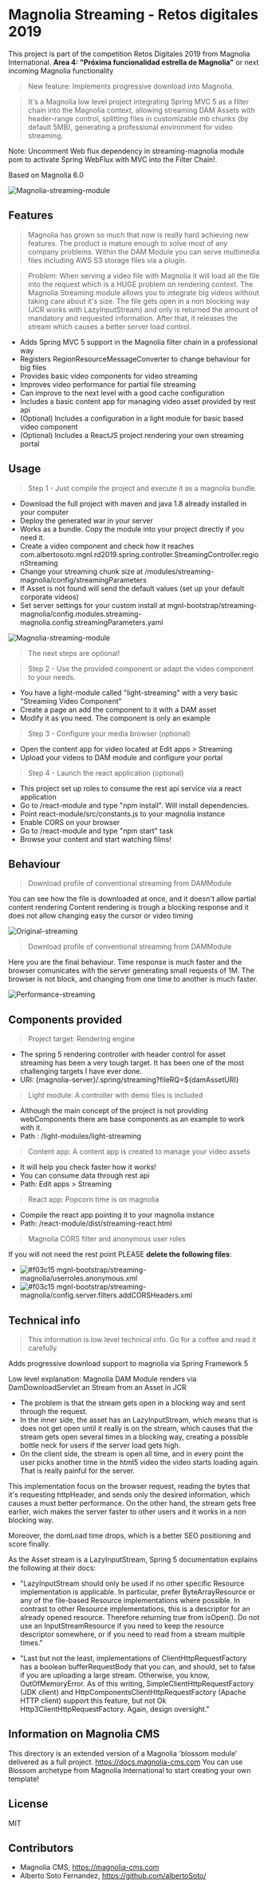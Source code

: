 # Magnolia Streaming - Retos digitales 2019  

This project is part of the competition Retos Digitales 2019 from Magnolia International. 
**Area 4: "Próxima funcionalidad estrella de Magnolia"** or next incoming Magnolia functionality

> New feature: Implements progressive download into Magnolia. 

> It's a Magnolia low level project integrating Spring MVC 5 as a filter chain into the Magnolia context, allowing streaming DAM Assets with header-range control, splitting files in customizable mb chunks (by default 5MB), generating a professional environment for video streaming.

Note: Uncomment Web flux dependency in streaming-magnolia module pom to activate Spring WebFlux with MVC into the Filter Chain!.

Based on Magnolia 6.0

![Magnolia-streaming-module](readme/magnolia-streaming.jpg)

## Features
> Magnolia has grown so much that now is really hard achieving new features. The product is mature enough to solve most of any company problems. Within the DAM Module you can serve multimedia files including AWS S3 storage files via a plugin. 

> *Problem*: When serving a video file with Magnolia it will load all the file into the request which is a HUGE problem on rendering context. The Magnolia Streaming module allows you to integrate big videos without taking care about it's size. The file gets open in a non blocking way (JCR works with LazyInputStream) and only is returned the amount of mandatory and requested information. After that, it releases the stream which causes a better server load control.   

- Adds Spring MVC 5 support in the Magnolia filter chain in a professional way
- Registers RegionResourceMessageConverter to change behaviour for big files
- Provides basic video components for video streaming
- Improves video performance for partial file streaming
- Can improve to the next level with a good cache configuration
- Includes a basic content app for managing video asset provided by rest api
- (Optional) Includes a configuration in a light module for basic based video component
- (Optional) Includes a ReactJS project rendering your own streaming portal

## Usage
> Step 1 - Just compile the project and execute it as a magnolia bundle. 

- Download the full project with maven and java 1.8 already installed in your computer
- Deploy the generated war in your server
- Works as a bundle. Copy the module into your project directly if you need it.
- Create a video component and check how it reaches com.albertosoto.mgnl.rd2019.spring.controller.StreamingController.regionStreaming
- Change your streaming chunk size at /modules/streaming-magnolia/config/streamingParameters
- If Asset is not found will send the default values (set up your default corporate videos)
- Set server settings for your custom install at mgnl-bootstrap/streaming-magnolia/config.modules.streaming-magnolia.config.streamingParameters.yaml

![Magnolia-streaming-module](readme/config-options.jpg)


> The next steps are optional!

> Step 2 - Use the provided component or adapt the video component to your needs. 

- You have a light-module called "light-streaming" with a very basic "Streaming Video Component"
- Create a page an add the component to it with a DAM asset
- Modify it as you need. The component is only an example

> Step 3 - Configure your media browser (optional)

- Open the content app for video located at Edit apps > Streaming
- Upload your videos to DAM module and configure your portal

> Step 4 - Launch the react application (optional)

- This project set up roles to consume the rest api service via a react application
- Go to /react-module and type "npm install". Will install dependencies.
- Point react-module/src/constants.js to your magnolia instance
- Enable CORS on your browser
- Go to /react-module and type "npm start" task
- Browse your content and start watching films! 

## Behaviour

> Download profile of conventional streaming from DAMModule

You can see how the file is downloaded at once, and it doesn't allow partial content rendering
Content rendering is trough a blocking response and it does not allow changing easy the cursor or video timing

![Original-streaming](readme/streaming-original.jpg)

> Download profile of conventional streaming from DAMModule

Here you are the final behaviour. Time response is much faster and the browser comunicates with the server generating small requests of 1M.
The browser is not block, and changing from one time to another is much faster. 

![Performance-streaming](readme/streaming-performance.jpg)

## Components provided

> Project target: Rendering engine

- The spring 5 rendering controller with header control for asset streaming has been a very tough target. It has been one of the most challenging targets I have ever done.
- URI: {magnolia-server}/.spring/streaming?fileRQ=${damAssetURI}

> Light module: A controller with demo files is included 
- Although the main concept of the project is not providing webComponents there are base components as an example to work with it.
- Path : /light-modules/light-streaming

> Content app: A content app is created to manage your video assets

- It will help you check faster how it works!
- You can consume data through rest api
- Path: Edit apps > Streaming 

> React app: Popcorn time is on magnolia

- Compile the react app pointing it to your magnolia instance
- Path: /react-module/dist/streaming-react.html

> Magnolia CORS filter and anonymous user roles  

If you will not need the rest point PLEASE **delete the following files**:


- ![#f03c15](https://placehold.it/15/f03c15/000000?text=+)  mgnl-bootstrap/streaming-magnolia/userroles.anonymous.xml
- ![#f03c15](https://placehold.it/15/f03c15/000000?text=+) mgnl-bootstrap/streaming-magnolia/config.server.filters.addCORSHeaders.xml 


## Technical info

> This information is low level technical info. Go for a coffee and read it carefully

Adds progressive download support to magnolia via Spring Framework 5
  
Low level explanation: Magnolia DAM Module renders via DamDownloadServlet an Stream from an Asset in JCR

- The problem is that the stream gets open in a blocking way and sent through the request.
- In the inner side, the asset has an LazyInputStream, which means that is does not get open until it really is on the stream, which causes that the stream gets open several times in a blocking way, creating a possible bottle neck for users if the server load gets high.
- On the client side, the stream is open all time, and in every point the user picks another time in the html5 video the video starts loading again. That is really painful for the server.

This implementation focus on the browser request, reading the bytes that it's requesting httpHeader, and sends only the desired information, which causes a must better performance. On the other hand, the stream gets free earlier, wich makes the server faster to other users and it works in a non blocking way.

Moreover, the domLoad time drops, which is a better SEO positioning and score finally.

As the Asset stream is a LazyInputStream, Spring 5 documentation explains the following at their docs:

- "LazyInputStream should only be used if no other specific Resource implementation is applicable. In particular, prefer ByteArrayResource or any of the file-based Resource implementations where possible. In contrast to other Resource implementations, this is a descriptor for an already opened resource. Therefore returning true from isOpen(). Do not use an InputStreamResource if you need to keep the resource descriptor somewhere, or if you need to read from a stream multiple times."

- "Last but not the least, implementations of ClientHttpRequestFactory has a boolean bufferRequestBody that you can, and should, set to false if you are uploading a large stream. Otherwise, you know, OutOfMemoryError. As of this writing, SimpleClientHttpRequestFactory (JDK client) and HttpComponentsClientHttpRequestFactory (Apache HTTP client) support this feature, but not Ok Http3ClientHttpRequestFactory. Again, design oversight."   
  
## Information on Magnolia CMS
This directory is an extended version of a Magnolia 'blossom module' delivered as a full project.
https://docs.magnolia-cms.com
You can use Blossom archetype from Magnolia International to start creating your own template!

## License

MIT

## Contributors

- Magnolia CMS, https://magnolia-cms.com
- Alberto Soto Fernandez, https://github.com/albertoSoto/